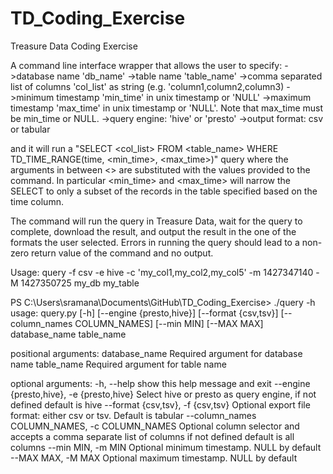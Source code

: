 # TD_Coding_Exercise
Treasure Data Coding Exercise

A command line interface wrapper that allows the user to specify:
->database name 'db_name'
->table name 'table_name'
->comma separated list of columns 'col_list' as string (e.g. 'column1,column2,column3)
->minimum timestamp 'min_time' in unix timestamp or 'NULL'
->maximum timestamp 'max_time' in unix timestamp or 'NULL'. Note that max_time must be  min_time or NULL.
->query engine: 'hive' or 'presto'
->output format: csv or tabular

and it will run a "SELECT <col_list> FROM <table_name> WHERE TD_TIME_RANGE(time, <min_time>, <max_time>)" query where the arguments in between <> are substituted with the values provided to the command. In particular <min_time> and <max_time> will narrow the SELECT to only a subset of the records in the table specified based on the time column. 

The command will run the query in Treasure Data, wait for the query to complete, download the result, and output the result in the one of the formats the user selected. Errors in running the query should lead to a non-zero return value of the command and no output.

Usage: query -f csv -e hive -c 'my_col1,my_col2,my_col5' -m 1427347140 -M 1427350725 my_db my_table

PS C:\Users\sramana\Documents\GitHub\TD_Coding_Exercise> ./query -h
usage: query.py [-h] [--engine {presto,hive}] [--format {csv,tsv}] [--column_names COLUMN_NAMES] [--min MIN] [--MAX MAX] database_name table_name

positional arguments:
  database_name         Required argument for database name
  table_name            Required argument for table name

optional arguments:
  -h, --help            show this help message and exit
  --engine {presto,hive}, -e {presto,hive}
                        Select hive or presto as query engine, if not defined
                        default is hive
  --format {csv,tsv}, -f {csv,tsv}
                        Optional export file format: either csv or tsv.
                        Default is tabular
  --column_names COLUMN_NAMES, -c COLUMN_NAMES
                        Optional column selector and accepts a comma separate
                        list of columns if not defined default is all columns
  --min MIN, -m MIN     Optional minimum timestamp. NULL by default
  --MAX MAX, -M MAX     Optional maximum timestamp. NULL by default
